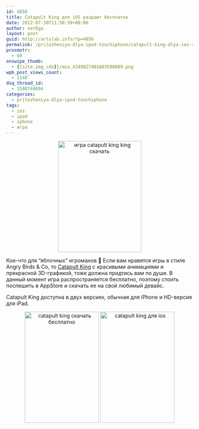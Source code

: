 ```yaml
---
id: 4856
title: Catapult King для iOS раздают бесплатно
date: 2012-07-30T11:50:39+00:00
author: serEga
layout: post
guid: http://artslab.info/?p=4856
permalink: /prilozheniya-dlya-ipod-touchiphone/catapult-king-dlya-ios-razdayut-besplatno/
prosmotr:
  - 69
onswipe_thumb:
  - {{site.img_cdn}}/mza_4349827401603590009.png
wpb_post_views_count:
  - 1148
dsq_thread_id:
  - 1598744894
categories:
  - prilozheniya-dlya-ipod-touchiphone
tags:
  - ios
  - ipad
  - iphone
  - игра
---
```

<center>
  <a href="{{site.img_cdn}}/mza_4679374430744358690.1024x1024-65.jpeg"><img src="{{site.img_cdn}}/mza_4679374430744358690.1024x1024-65-225x300.jpg" alt="игра catapult king king скачать" title="mza_4679374430744358690.1024x1024-65" width="225" height="300" class="aligncenter size-medium wp-image-4859" srcset="{{site.img_cdn}}/mza_4679374430744358690.1024x1024-65-225x300.jpg 225w, {{site.img_cdn}}/mza_4679374430744358690.1024x1024-65.jpeg 768w" sizes="(max-width: 225px) 100vw, 225px" /></a>
</center>

Кое-что для &#8220;яблочных&#8221; игроманов 🙂 Если вам нравятся игры в стиле Angry Birds & Co, то [Catapult King](http://itunes.apple.com/us/app/catapult-king/id497936366) с красивыми анимациями и прекрасной 3D-графикой, тоже должна придтись вам по душе. В данный момент игра распространяется бесплатно, поэтому стоить поспешить в AppStore и скачать ее на свой любимый девайс.

Catapult King доступна в двух версиях, обычная для iPhone и HD-версия для iPad.

<center>
  <a href="{{site.img_cdn}}/mza_4092178766226491501.png"><img src="{{site.img_cdn}}/mza_4092178766226491501-200x300.png" alt="catapult king скачать бесплатно" title="mza_4092178766226491501" width="200" height="300" class="size-medium wp-image-4857" srcset="{{site.img_cdn}}/mza_4092178766226491501-200x300.png 200w, {{site.img_cdn}}/mza_4092178766226491501.png 640w" sizes="(max-width: 200px) 100vw, 200px" /></a> <a href="{{site.img_cdn}}/mza_4349827401603590009.png"><img src="{{site.img_cdn}}/mza_4349827401603590009-200x300.png" alt="catapult king для ios" title="mza_4349827401603590009" width="200" height="300" class="size-medium wp-image-4858" srcset="{{site.img_cdn}}/mza_4349827401603590009-200x300.png 200w, {{site.img_cdn}}/mza_4349827401603590009.png 640w" sizes="(max-width: 200px) 100vw, 200px" /></a>
</center>